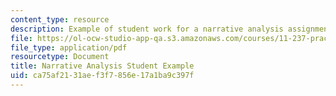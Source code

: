 ```yaml
---
content_type: resource
description: Example of student work for a narrative analysis assignment.
file: https://ol-ocw-studio-app-qa.s3.amazonaws.com/courses/11-237-practice-of-participatory-action-research-par-spring-2016/ca75af2131aef3f7856e17a1ba9c397f_MIT11_237S16_Student_eg.pdf
file_type: application/pdf
resourcetype: Document
title: Narrative Analysis Student Example
uid: ca75af21-31ae-f3f7-856e-17a1ba9c397f
---
```

